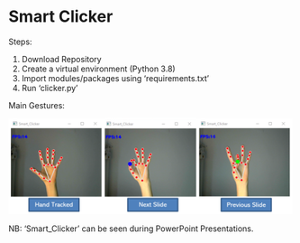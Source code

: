 # Smart Clicker

Steps:
1)	Download Repository
2)	Create a virtual environment (Python 3.8)
3)	Import modules/packages using ‘requirements.txt’
4)	Run ‘clicker.py’

Main Gestures:
       
![alt text](images/img1.PNG)


NB: ‘Smart_Clicker’ can be seen during PowerPoint Presentations.

